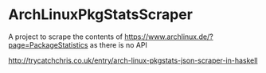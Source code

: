 # ArchLinuxPkgStatsScraper
A project to scrape the contents of https://www.archlinux.de/?page=PackageStatistics as there is no API

http://trycatchchris.co.uk/entry/arch-linux-pkgstats-json-scraper-in-haskell
